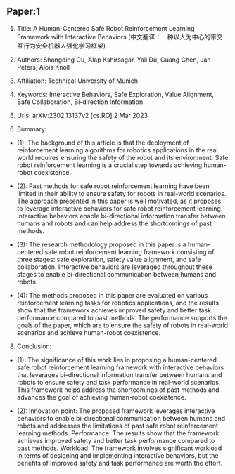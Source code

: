 ## Paper:1




1. Title: A Human-Centered Safe Robot Reinforcement Learning Framework with Interactive Behaviors (中文翻译：一种以人为中心的带交互行为安全机器人强化学习框架)

2. Authors: Shangding Gu, Alap Kshirsagar, Yali Du, Guang Chen, Jan Peters, Alois Knoll

3. Affiliation: Technical University of Munich

4. Keywords: Interactive Behaviors, Safe Exploration, Value Alignment, Safe Collaboration, Bi-direction Information

5. Urls: arXiv:2302.13137v2 [cs.RO] 2 Mar 2023

6. Summary:

- (1): The background of this article is that the deployment of reinforcement learning algorithms for robotics applications in the real world requires ensuring the safety of the robot and its environment. Safe robot reinforcement learning is a crucial step towards achieving human-robot coexistence.

- (2): Past methods for safe robot reinforcement learning have been limited in their ability to ensure safety for robots in real-world scenarios. The approach presented in this paper is well motivated, as it proposes to leverage interactive behaviors for safe robot reinforcement learning. Interactive behaviors enable bi-directional information transfer between humans and robots and can help address the shortcomings of past methods.

- (3): The research methodology proposed in this paper is a human-centered safe robot reinforcement learning framework consisting of three stages: safe exploration, safety value alignment, and safe collaboration. Interactive behaviors are leveraged throughout these stages to enable bi-directional communication between humans and robots.

- (4): The methods proposed in this paper are evaluated on various reinforcement learning tasks for robotics applications, and the results show that the framework achieves improved safety and better task performance compared to past methods. The performance supports the goals of the paper, which are to ensure the safety of robots in real-world scenarios and achieve human-robot coexistence.





8. Conclusion:

- (1): The significance of this work lies in proposing a human-centered safe robot reinforcement learning framework with interactive behaviors that leverages bi-directional information transfer between humans and robots to ensure safety and task performance in real-world scenarios. This framework helps address the shortcomings of past methods and advances the goal of achieving human-robot coexistence.

- (2): Innovation point: The proposed framework leverages interactive behaviors to enable bi-directional communication between humans and robots and addresses the limitations of past safe robot reinforcement learning methods. Performance: The results show that the framework achieves improved safety and better task performance compared to past methods. Workload: The framework involves significant workload in terms of designing and implementing interactive behaviors, but the benefits of improved safety and task performance are worth the effort.




